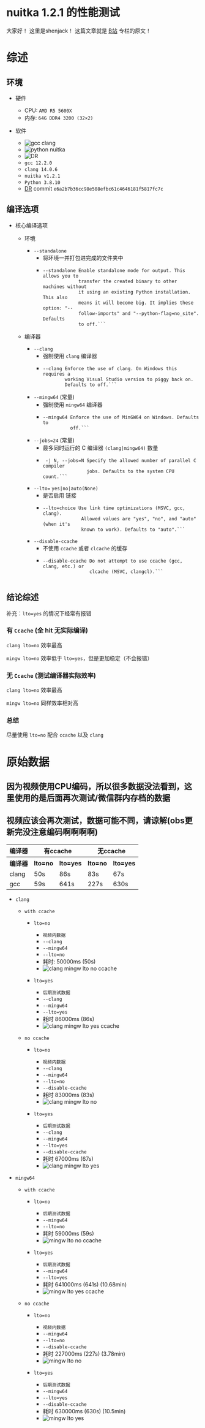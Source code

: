 # nuitka 1.2.1 的性能测试
大家好！ 这里是shenjack！
这篇文章就是 [B站](https://www.bilibili.com/read/cv20208726) 专栏的原文！

# 综述

## 环境

- 硬件
  - CPU: `AMD R5 5600X`
  - 内存: `64G DDR4 3200 (32×2)`

- 软件
  - ![gcc clang](/nuitka/gcc_clang_version.png)
  - ![python nuitka](/nuitka/python_nuitka_version.png)
  - ![DR](/nuitka/DR_git_commit.png)
  - `gcc 12.2.0`
  - `clang 14.0.6`
  - `nuitka v1.2.1`
  - `Python 3.8.10`
  - [DR](https://github.com/shenjackyuanjie/Difficult-Rocket) commit `e6a2b7b36cc98e508efbc61c4646181f5817fc7c`

## 编译选项

- 核心编译选项
  - 环境
    - `--standalone`
      - 将环境一并打包进完成的文件夹中
      - ```
        --standalone Enable standalone mode for output. This allows you to
                     transfer the created binary to other machines without
                     it using an existing Python installation. This also
                     means it will become big. It implies these option: "--
                     follow-imports" and "--python-flag=no_site". Defaults
                     to off.```

  - 编译器
    
    - `--clang`
      - 强制使用 `clang` 编译器
      - ```
        --clang Enforce the use of clang. On Windows this requires a
                working Visual Studio version to piggy back on.
                Defaults to off.```

    - `--mingw64` (常量)
      - 强制使用 `mingw64` 编译器
      - ```
        --mingw64 Enforce the use of MinGW64 on Windows. Defaults to
                  off.```

    - `--jobs=24` (常量)
      - 最多同时运行的 C 编译器 `(clang|mingw64)` 数量
      - ```
         -j N, --jobs=N Specify the allowed number of parallel C compiler
                        jobs. Defaults to the system CPU count.```

    - `--lto=` `yes|no|auto(None)`
      - 是否启用 链接
      - ```
        --lto=choice Use link time optimizations (MSVC, gcc, clang).
                      Allowed values are "yes", "no", and "auto" (when it's
                      known to work). Defaults to "auto".```

    - `--disable-ccache`
      - 不使用 `ccache` 或者 `clcache` 的缓存
      - ```
        --disable-ccache Do not attempt to use ccache (gcc, clang, etc.) or
                         clcache (MSVC, clangcl).```


## 结论综述

补充：`lto=yes` 的情况下经常有报错

### 有 `Ccache` (全 hit 无实际编译)

`clang lto=no` 效率最高

`mingw lto=no` 效率低于 `lto=yes`，但是更加稳定（不会报错）

### 无 `Ccache` (测试编译器实际效率)

`clang lto=no` 效率最高

`mingw lto=no` 同样效率相对高

### 总结

尽量使用 `lto=no` 配合 `ccache` 以及 `clang`


# 原始数据

## 因为视频使用CPU编码，所以很多数据没法看到，这里使用的是后面再次测试/微信群内存档的数据
## 视频应该会再次测试，数据可能不同，请谅解(obs更新完没注意编码啊啊啊啊)

<table>
  <tr>
    <th>编译器</th> <th colspan="2">有ccache</th> <th colspan="2">无ccache</th>
  </tr>
  <tr>
    <th>编译器</th> <th>lto=no</th> <th>lto=yes</th> <th>lto=no</th> <th>lto=yes</th>
  </tr>
  <tr>
    <td>clang</td> <td>50s</td> <td>86s</td> <td>83s</td> <td>67s</td>
  </tr>
  <tr>
    <td>gcc</td> <td>59s</td> <td>641s</td> <td>227s</td> <td>630s</td>
  </tr>
</table>


- `clang`

  - `with ccache`

    - `lto=no`

      - `视频内数据`
      - `--clang` 
      - `--mingw64`
      - `--lto=no`
      - 耗时: 50000ms (50s)
      - ![clang mingw lto no ccache](/nuitka/clang_mingw_lto_no_ccache.png)

    - `lto=yes`
    
      - `后期测试数据`
      - `--clang` 
      - `--mingw64`
      - `--lto=yes`
      - 耗时 86000ms (86s)
      - ![clang mingw lto yes ccache](/nuitka/clang_mingw_lto_yes_ccache.png)
  
  - `no ccache`
    
    - `lto=no`
      
      - `视频内数据`
      - `--clang`
      - `--mingw64`
      - `--lto=no`
      - `--disable-ccache`
      - 耗时 83000ms (83s)
      - ![clang mingw lto no](/nuitka/clang_mingw_lto_no.png)
      
    - `lto=yes`
      
      - `后期测试数据`
      - `--clang`
      - `--mingw64`
      - `--lto=yes`
      - `--disable-ccache`
      - 耗时 67000ms (67s)
      - ![clang mingw lto yes](/nuitka/clang_mingw_lto_yes.png)

- `mingw64`

  - `with ccache`
  
    - `lto=no`
    
      - `后期测试数据`
      - `--mingw64`
      - `--lto=no`
      - 耗时 59000ms (59s)
      - ![mingw lto no ccache](/nuitka/mingw_lto_no_ccache.png)

    - `lto=yes`
      
      - `后期测试数据`
      - `--mingw64`
      - `--lto=yes`
      - 耗时 641000ms (641s) (10.68min)
      - ![mingw lto yes ccache](/nuitka/mingw_lto_yes_ccache.png)
  
  - `no ccache`
  
    - `lto=no`
    
      - `视频内数据`
      - `--mingw64`
      - `--lto=no`
      - `--disable-ccache`
      - 耗时 227000ms (227s) (3.78min)
      - ![mingw lto no](/nuitka/mingw_lto_no.png)

    - `lto=yes`
      
      - `后期测试数据`
      - `--mingw64`
      - `--lto=yes`
      - `--disable-ccache`
      - 耗时 630000ms (630s) (10.5min)
      - ![mingw lto yes](/nuitka/mingw_lto_yes.png)
